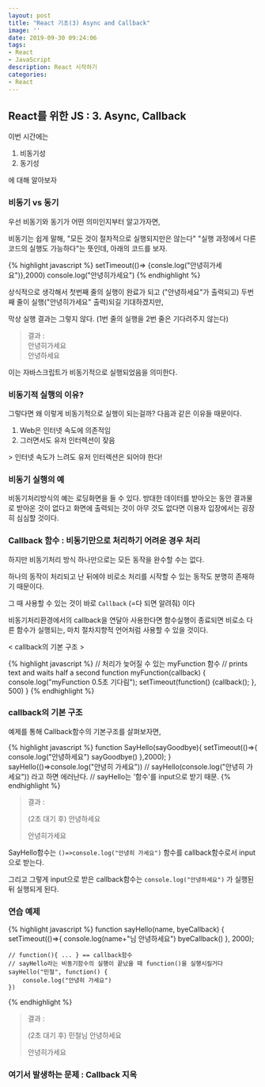 ```yaml
---
layout: post
title: "React 기초(3) Async and Callback"
image: ''
date: 2019-09-30 09:24:06
tags: 
- React
- JavaScript
description: React 시작하기 
categories:
- React
---
```


## React를 위한 JS : 3. Async, Callback
이번 시간에는 
1. 비동기성
2. 동기성

에 대해 알아보자

### 비동기 vs 동기

우선 비동기와 동기가 어떤 의미인지부터 알고가자면,

비동기는 쉽게 말해, "모든 것이 절차적으로 실행되지만은 않는다"
"실행 과정에서 다른 코드의 실행도 가능하다"는 뜻인데, 아래의 코드를 보자.

{% highlight javascript %}
    setTimeout(()=> {consle.log("안녕히가세요")},2000)
	console.log("안녕히가세요")
{% endhighlight %}

상식적으로 생각해서 첫번째 줄의 실행이 완료가 되고 ("안녕하세요"가 출력되고)
두번째 줄이 실행("안녕히가세요" 출력)되길 기대하겠지만,

막상 실행 결과는 그렇지 않다.
(1번 줄의 실행을 2번 줄은 기다려주지 않는다)

>    결과 :    
>    안녕히가세요    
>    안녕하세요

이는 자바스크립트가 비동기적으로 실행되었음을 의미한다.

### 비동기적 실행의 이유?

그렇다면 왜 이렇게 비동기적으로 실행이 되는걸까?
다음과 같은 이유들 때문이다.

1. Web은 인터넷 속도에 의존적임
2. 그러면서도 유저 인터렉션이 잦음

\> 인터넷 속도가 느려도 유저 인터렉션은 되어야 한다!

### 비동기 실행의 예

비동기처리방식의 예는 로딩화면을 들 수 있다.
방대한 데이터를 받아오는 동안 
결과물로 받아온 것이 없다고 화면에 출력되는 것이 아무 것도 없다면
이용자 입장에서는 굉장히 심심할 것이다.

### Callback 함수 : 비동기만으로 처리하기 어려운 경우 처리

하지만 비동기처리 방식 하나만으로는 모든 동작을 완수할 수는 없다.

하나의 동작이 처리되고 난 뒤에야 
비로소 처리를 시작할 수 있는 동작도
분명히 존재하기 때문이다.

그 때 사용할 수 있는 것이 바로 `Callback` (=다 되면 알려줘) 이다

비동기처리환경에서의 callback을 연달아 사용한다면 
함수실행이 종료되면 비로소 다른 함수가 실행되는,
마치 절차지향적 언어처럼 사용할 수 있을 것이다.

< callback의 기본 구조 >

{% highlight javascript %}
    // 처리가 늦어질 수 있는 myFunction 함수
    // prints text and waits half a second
    function myFunction(callback) {
    	console.log("myFunction 0.5초 기다림");
	         setTimeout(function() {callback(); }, 500)
	}
{% endhighlight %}

### callback의 기본 구조

예제를 통해 Callback함수의 기본구조를 살펴보자면,

{% highlight javascript %}
    function SayHello(sayGoodbye){ 
    	setTimeout(()=>{
	    	console.log("안녕하세요")
	    	sayGoodbye()
    	},2000);
    }
    sayHello(()=>console.log("안녕히 가세요"))
    // sayHello(console.log("안녕히 가세요")) 라고 하면 에러난다.
    // sayHello는 '함수'를 input으로 받기 때문.
{% endhighlight %}

>    결과 :    
>
>    (2초 대기 후) 안녕하세요    
>
>    안녕히가세요

SayHello함수는 `()=>console.log("안녕히 가세요")` 함수를 
callback함수로서 input으로 받는다.

그리고 그렇게 input으로 받은 callback함수는
`console.log("안녕하세요")` 가 실행된 뒤 실행되게 된다.

### 연습 예제

{% highlight javascript %}
    function sayHello(name, byeCallback) {
	    setTimeout(()=>{
		    console.log(name+"님 안녕하세요")
		    byeCallback()
    }, 2000);
	
	// function(){ ... } == callback함수    
	// sayHello라는 비동기함수의 실행이 끝났을 때 function()을 실행시킬거다
	sayHello("민철", function() {
		console.log("안녕히 가세요")
	})

{% endhighlight %}

>    결과 :    
>
>    (2초 대기 후) 민철님 안녕하세요    
>
>    안녕히가세요

### 여기서 발생하는 문제 : Callback 지옥
